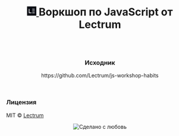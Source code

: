 <h1 align="center">
    <a href="https://lectrum.io" target="_blank" rel="noopener noreferrer">
        <img src="./img/logo-woodsmoke.svg" alt="Lectrum favicon" width="25" />
    </a>
    Воркшоп по JavaScript от Lectrum
</h1>
<br>

<br>

<h3 align="center">
    Исходник
</h3>
<p align="center">
    https://github.com/Lectrum/js-workshop-habits
</p>
<br>

### Лицензия

MIT © [Lectrum](https://lectrum.io)

<div align="center">
  <!-- Сделано с любовь -->
    <img src="https://img.shields.io/badge/%D0%A1%D0%B4%D0%B5%D0%BB%D0%B0%D0%BD%D0%BE%20%D1%81-%F0%9F%96%A4-red.svg?longCache=true&style=for-the-badge&colorA=000&colorB=fedcba"
      alt="Сделано с любовь" />
</div>
